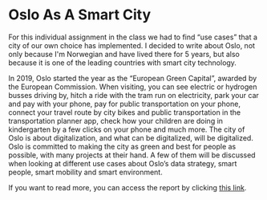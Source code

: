 # Oslo As A Smart City
For this individual assignment in the class we had to find “use cases” that a city of our own choice has implemented. I decided to write about Oslo, not only because I'm Norwegian and have lived there for 5 years, but also because it is one of the leading countries with smart city technology.

In 2019, Oslo started the year as the “European Green Capital”, awarded by the European Commission. When visiting, you can see electric or hydrogen busses driving by, hitch a ride with the tram run on electricity, park your car and pay with your phone, pay for public transportation on your phone, connect your travel route by city bikes and public transportation in the transportation planner app, check how your children are doing in kindergarten by a few clicks on your phone and much more. The city of Oslo is about digitalization, and what can be digitalized, will be digitalized. Oslo is committed to making the city as green and best for people as possible, with many projects at their hand. A few of them will be discussed when looking at different use cases about Oslo’s data strategy, smart people, smart mobility and smart environment.

If you want to read more, you can access the report by clicking [this link](https://github.com/Jonashellevang/IE_MBD_2020/blob/master/Smart%20Cities%20%26%20Governments/Oslo%20as%20a%20Smart%20City%20Report.pdf).

